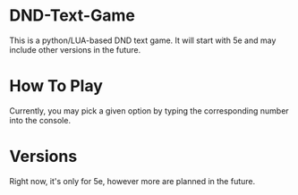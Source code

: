 # DND-Text-Game
This is a python/LUA-based DND text game. It will start with 5e and may include other versions in the future.

# How To Play
Currently, you may pick a given option by typing the corresponding number into the console.

# Versions
Right now, it's only for 5e, however more are planned in the future.

